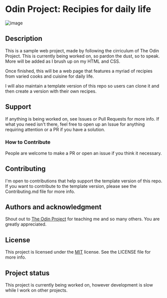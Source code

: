 # Odin Project: Recipies for daily life

![image](https://user-images.githubusercontent.com/56422761/176590830-1ea0baf5-bb33-4602-82d3-84a26ab7517d.png)

## Description

This is a sample web project, made by following the cirriculum of The Odin Project. This is currently being worked on, so pardon the dust, so to speak. 
More will be added as I brush up on my HTML and CSS. 

Once finished, this will be a web page that features a myriad of recipies from varied cooks and cuisine for daily life.

I will also maintain a template version of this repo so users can clone it and then create a version with their own recipes.

<!-- ## Badges

#some_badge_like_for_replit_or_github_actions
#description of badge -->

<!-- ## Visuals

Sample image of a recipe page (coming soon):
#some image -->

<!-- ## Installation --> 

<!-- Within a particular ecosystem, there may be a common way of installing things, such as using Yarn, NuGet, or Homebrew. However, consider the possibility that whoever is reading your README is a novice and would like more guidance. Listing specific steps helps remove ambiguity and gets people to using your project as quickly as possible. If it only runs in a specific context like a particular programming language version or operating system or has dependencies that have to be installed manually, also add a Requirements subsection.

## Usage

Feel free to visit my site if you want to see some potentially new recipes to try out.
<!-- 
If you want to use the template version of this repo, go to: -->
## Support

If anything is being worked on, see Issues or Pull Requests for more info. If what you need isn't there, feel free to open up an Issue for anything requiring attention or a PR if you have a solution.

### How to Contribute

People are welcome to make a PR or open an issue if you think it necessary.
<!-- 
## Roadmap

If you have ideas for releases in the future, it is a good idea to list them in the README. 
-->
## Contributing

I'm open to contributions that help support the template version of this repo. If you want to contribute to the template version, please see the Contributing.md file for more info. 
<!-- 
State if you are open to contributions and what your requirements are for accepting them.

For people who want to make changes to your project, it's helpful to have some documentation on how to get started. Perhaps there is a script that they should run or some environment variables that they need to set. Make these steps explicit. These instructions could also be useful to your future self.

You can also document commands to lint the code or run tests. These steps help to ensure high code quality and reduce the likelihood that the changes inadvertently break something. Having instructions for running tests is especially helpful if it requires external setup, such as starting a Selenium server for testing in a browser. 
[-->
## Authors and acknowledgment

Shout out to [The Odin Project](https://www.theodinproject.com/) for teaching me and so many others. You are greatly appreciated.

## License

This project is licensed under the [MIT](https://choosealicense.com/licenses/mit/) license. See the LICENSE file for more info.

## Project status

This project is currently being worked on, however development is slow while I work on other projects.
